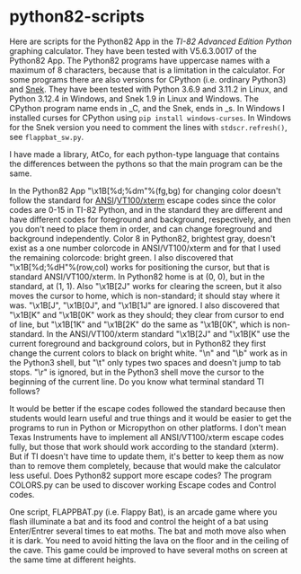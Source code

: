 # python82-scripts
Here are scripts for the Python82 App in the *TI-82 Advanced Edition Python* graphing calculator. They have been tested with V5.6.3.0017 of the Python82 App. 
The Python82 programs have uppercase names with a maximum of 8 characters, because that is a limitation in the calculator. For some programs there are also
versions for CPython (i.e. ordinary Python3) and [Snek](https://sneklang.org/doc/snek.html). They have been tested with Python 3.6.9 and 3.11.2 in Linux, and 
Python 3.12.4 in Windows, and Snek 1.9 in Linux and Windows. The CPython program name ends in _C, and the Snek, ends in _s. In Windows I installed curses for 
CPython using `pip install windows-curses`. In Windows for the Snek version you need to comment the lines with `stdscr.refresh()`, see `flappbat_sw.py`.

I have made a library, AtCo, for each python-type language that contains the differences between the pythons so that the main program can be the same.

In the Python82 App "\x1B[%d;%dm"%(fg,bg) for changing color doesn't follow the standard for
[ANSI](https://en.wikipedia.org/wiki/ANSI_escape_code)/[VT100/xterm](https://learn.microsoft.com/en-us/windows/console/console-virtual-terminal-sequences)
escape codes since the color codes are 0-15 in TI-82 Python, and in the standard they are different and have different codes for foreground and 
background, respectively, and then you don't need to place them in order, and can change foreground and background independently. Color 8 in Python82, 
brightest gray, doesn't exist as a one number colorcode in ANSI/VT100/xterm and for that I used the remaining colorcode: bright green. 
I also discovered that "\x1B[%d;%dH"%(row,col) works for positioning the cursor, but that is standard ANSI/VT100/xterm. In Python82 home is at (0, 0), 
but in the standard, at (1, 1). Also "\x1B[2J" works for clearing the screen, but it also moves the cursor to home, which is non-standard; it should 
stay where it was. "\x1B[J", "\x1B[0J", and "\x1B[1J" are ignored. I also discovered that "\x1B[K" and "\x1B[0K" work as they should; they clear from cursor 
to end of line, but "\x1B[1K" and "\x1B[2K" do the same as "\x1B[0K", which is non-standard. In the ANSI/VT100/xterm standard "\x1B[2J" and "\x1B[K" use
the current foreground and background colors, but in Python82 they first change the current colors to black on bright white. "\n" and "\b" work as in the Python3
shell, but "\t" only types two spaces and doesn't jump to tab stops. "\r" is ignored, but in the Python3 shell move the cursor to the beginning of the 
current line. Do you know what terminal standard TI follows?

It would be better if the escape codes followed the standard because then students would learn useful and true things and it would be easier to 
get the programs to run in Python or Micropython on other platforms. I don't mean Texas Instruments have to implement all ANSI/VT100/xterm escape codes fully, 
but those that work should work according to the standard (xterm). But if TI doesn't have time to update them, it's better to keep them as now than to 
remove them completely, because that would make the calculator less useful. Does Python82 support more escape codes? The program COLORS.py can be used to
discover working Escape codes and Control codes.

One script, FLAPPBAT.py (i.e. Flappy Bat), is an arcade game where you flash illuminate a bat and its food and control the height of a bat using Enter/Entrer
several times to eat moths. The bat and moth move also when it is dark.
You need to avoid hitting the lava on the floor and in the ceiling of the cave.
This game could be improved to have several moths on screen at the same time at different heights.
